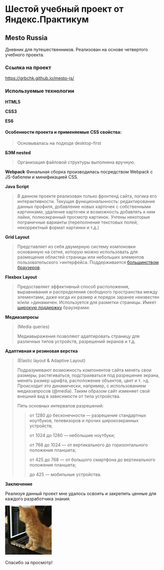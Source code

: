 # Шестой учебный проект от Яндекс.Практикум
## Mesto Russia
Дневник для путешественников. Реализован на основе четвертого учебного проекта.
### Ссылка на проект
<https://grbchk.github.io/mesto-js/>
### Используемые технологии

**HTML5**

**CSS3**

**ES6**

#### Особенности проекта и применяемые CSS свойства:

> Основывалась на подходе desktop-first

**БЭМ nested**

>Организация файловой структуры выполнена вручную.

**Webpack**
Финальная сборка производилась посредством Webpack с JS-бабелем и минификацией CSS.

**Java Script**
>В данном проекте реализован только фронтенд сайта, логика его интерактивности.
>Текущая функциональнность: редактирование данных профиля, добавление новых карточек с собственными картинками, удаление карточек и возможность добавлять к ним лайки, полноэкранный просмотр картинок. Учтены некоторые пограничные варианты (переполнение текстовых полей, некорректный формат картинки и т.д.)

**Grid Layout**

>Представляет из себя двумерную систему компоновки основанную на сетке, которую можно использовать для размещения областей страницы или небольших элементов пользовательского >интерфейса. Поддерживается [большинством браузеров](https://caniuse.com/?search=grid).

**Flexbox Layout**

>Предоставляет эффективный способ расположения, выравнивания и распределения свободного пространства между элементами, даже когда их размер и порядок заранее неизвестен и/или >динамичен. Используется для разметки страницы. Имеет [широкую поддержку](https://caniuse.com/?search=flex) браузерами.

**Медиазапросы**

>(Media queries)
>
>Медиавыражения позволяют адаптировать страницу для различных типов устройств, разрешений экранов и т.д.

**Адаптивная и резиновая верстка**

>(Elastic layout & Adaptive Layout)
>
>Подразумевают возможность компонентов сайта менять свои размеры, растягиваться, подстраиваться под разрешение экрана, менять размер шрифта, расположение объектов, цвет и т. >д. Происходит это динамически, например, с использованием медиазапросов (@media). Таким образом сайт изменяет свой внешний вид в зависимости от типа устройства.
>
>Пять основных интервалов разрешений:
>
>>от 1280 до бесконечности — разрешение стандартных ноутбуков, телевизоров и прочих широкоэкранных устройств;
>>
>>от 1024 до 1280 — небольшие ноутбуки;
>>
>>от 768 до 1024  — от вертикального до горизонтального положения планшета;
>>
>>от 425 до 768 — от большого смартфона до вертикального положения планшета;
>>
>>до 425 — мобильные устройства.
>

**Заключение**

Реализуя данный проект мне удалось освоить и закрепить ценные для каждого разработчика знания.

<img  src="./src/images/cat-meme.gif" width="30%">

Спасибо за просмотр!

